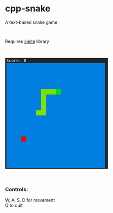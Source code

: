 # cpp-snake
A text-based snake game

<br/>

Requires [xieite](https://github.com/Eczbek/xieite) library

<br/>

![Screenshot](https://raw.githubusercontent.com/Eczbek/Eczbek/main/Screenshot_20221211_143900.png)

<br/>

### Controls:
W, A, S, D for movement
<br/>
Q to quit
